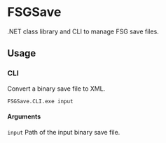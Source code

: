 # FSGSave
.NET class library and CLI to manage FSG save files.

## Usage
### CLI
Convert a binary save file to XML.

```
FSGSave.CLI.exe input
```

#### Arguments
`input` Path of the input binary save file.
